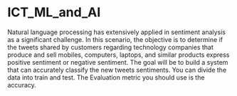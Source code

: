 # ICT_ML_and_AI
Natural language processing has extensively applied in sentiment analysis as a
significant challenge. In this scenario, the objective is to determine if the tweets
shared by customers regarding technology companies that produce and sell
mobiles, computers, laptops, and similar products express positive sentiment or
negative sentiment.
The goal will be to build a system that can accurately classify the new tweets
sentiments. You can divide the data into train and test. The Evaluation metric you
should use is the accuracy.
